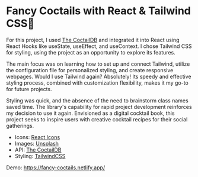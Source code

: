 # Fancy Coctails with React & Tailwind CSS🍹
For this project, I used [The CoctailDB](https://www.thecocktaildb.com/)  and integrated it into React using React Hooks like useState, useEffect, and useContext. I chose Tailwind CSS for styling, using the project as an opportunity to explore its features.

The main focus was on learning how to set up and connect Tailwind, utilize the configuration file for personalized styling, and create responsive webpages. Would I use Tailwind again? Absolutely! Its speedy and effective styling process, combined with customization flexibility, makes it my go-to for future projects.

Styling was quick, and the absence of the need to brainstorm class names saved time. The library's capability for rapid project development reinforces my decision to use it again. Envisioned as a digital cocktail book, this project seeks to inspire users with creative cocktail recipes for their social gatherings.

- Icons: [React Icons](https://react-icons.github.io/react-icons/)
- Images: [Unsplash](https://unsplash.com/)
- API: [The CoctailDB](https://www.thecocktaildb.com/)
- Styling: [TailwindCSS](https://tailwindcss.com/)

Demo: https://fancy-coctails.netlify.app/
